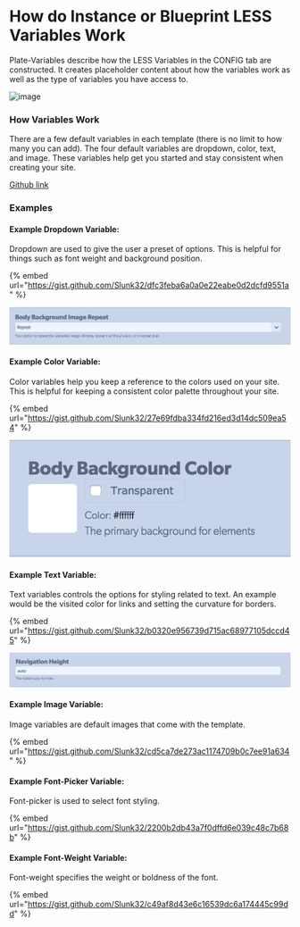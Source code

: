 # How do Instance or Blueprint LESS Variables Work

Plate-Variables describe how the LESS Variables in the CONFIG tab are constructed. It creates placeholder content about how the variables work as well as the type of variables you have access to.

![image](https://wyp1jm.media.zestyio.com/screen-shot-2016-06-07-at-2-22-09-pm.png)

### How Variables Work

There are a few default variables in each template \(there is no limit to how many you can add\). The four default variables are dropdown, color, text, and image. These variables help get you started and stay consistent when creating your site.

[Github link](https://github.com/zesty-io/plate-starting-foundation/blob/master/plate-variables.xml)

### Examples

#### Example Dropdown Variable:

Dropdown are used to give the user a preset of options. This is helpful for things such as font weight and background position.

{% embed url="https://gist.github.com/Slunk32/dfc3feba6a0a0e22eabe0d2dcfd9551a" %}

![](../../../.gitbook/assets/less-dropdown-example.png)

#### Example Color Variable: 

Color variables help you keep a reference to the colors used on your site. This is helpful for keeping a consistent color palette throughout your site. 

{% embed url="https://gist.github.com/Slunk32/27e69fdba334fd216ed3d14dc509ea54" %}

![](../../../.gitbook/assets/less-color-example.png)

#### Example Text Variable: 

Text variables controls the options for styling related to text. An example would be the visited color for links and setting the curvature for borders. 

{% embed url="https://gist.github.com/Slunk32/b0320e956739d715ac68977105dccd45" %}

![](../../../.gitbook/assets/less-nav-height.png)

#### Example Image Variable: 

Image variables are default images that come with the template.

{% embed url="https://gist.github.com/Slunk32/cd5ca7de273ac1174709b0c7ee91a634" %}

#### Example Font-Picker Variable:

Font-picker is used to select font styling.

{% embed url="https://gist.github.com/Slunk32/2200b2db43a7f0dffd6e039c48c7b68b" %}

#### Example Font-Weight Variable:

Font-weight specifies the weight or boldness of the font.

{% embed url="https://gist.github.com/Slunk32/c49af8d43e6c16539dc6a174445c99dd" %}

